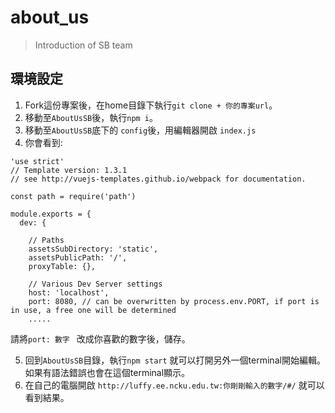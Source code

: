 # about_us

> Introduction of SB team

## 環境設定

1. Fork這份專案後，在home目錄下執行` git clone + 你的專案url `。
2. 移動至`AboutUsSB`後，執行` npm i `。
3. 移動至`AboutUsSB`底下的 `config`後，用編輯器開啟 ` index.js ` 
4. 你會看到:
```
'use strict'
// Template version: 1.3.1
// see http://vuejs-templates.github.io/webpack for documentation.

const path = require('path')

module.exports = {
  dev: {

    // Paths
    assetsSubDirectory: 'static',
    assetsPublicPath: '/',
    proxyTable: {},

    // Various Dev Server settings
    host: 'localhost', 
    port: 8080, // can be overwritten by process.env.PORT, if port is in use, a free one will be determined
    .....
```
  請將```port: 數字 ``` 改成你喜歡的數字後，儲存。  
  
5. 回到`AboutUsSB`目錄，執行` npm start ` 就可以打開另外一個terminal開始編輯。如果有語法錯誤也會在這個terminal顯示。
6. 在自己的電腦開啟 `http://luffy.ee.ncku.edu.tw:你剛剛輸入的數字/#/` 就可以看到結果。
